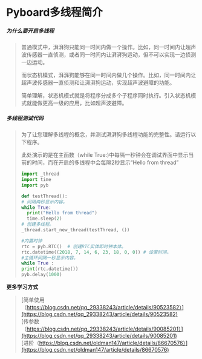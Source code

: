 # Pyboard多线程简介

##### 为什么要开启多线程

>普通模式中，湃湃狗只能同一时间内做一个操作。比如，同一时间内让超声波传感器一直侦测，或者同一时间内让湃湃狗运动，但不可以实现一边侦测一边运动。
>
>而状态机模式，湃湃狗能够在同一时间内做几个操作。比如，同一时间内让超声波传感器一直侦测和让湃湃狗运动，实现超声波避障的功能。
>
>简单理解，状态机模式就是将程序分成多个子程序同时执行。引入状态机模式就能做更高一级的应用，比如超声波避障。 


##### 多线程测试代码

>  为了让您理解多线程的概念，并测试湃湃狗多线程功能的完整性。请运行以下程序。
>
>  此处演示的是在主函数（while True:)中每隔一秒钟会在调试界面中显示当前的时间，而在开启的多线程中会每隔2秒显示“Hello from thread”
>
>```python
>import _thread
>import time
>import pyb
>
>def testThread():
># 间隔两秒显示内容。
>while True:
>   print("Hello from thread")
>   time.sleep(2)
># 创建多线程。
>_thread.start_new_thread(testThread, ())
>
>#内置时钟
>rtc = pyb.RTC()  # 创建RTC实体即时钟本体。
>rtc.datetime((2018, 7, 14, 6, 23, 18, 0, 0)) # 设置时间。
>#主循环间隔一秒显示内容。
>while True :
>print(rtc.datetime())
>pyb.delay(1000)
>```

**更多学习方式**

>[简单使用（https://blog.csdn.net/qq_29338243/article/details/90523582）](https://blog.csdn.net/qq_29338243/article/details/90523582)  
>[传参数（https://blog.csdn.net/qq_29338243/article/details/90085201）](https://blog.csdn.net/qq_29338243/article/details/90085201)  
>[进阶（https://blog.csdn.net/oldman147/article/details/86670576）](https://blog.csdn.net/oldman147/article/details/86670576)  
